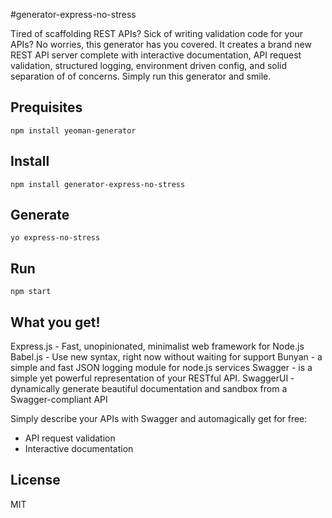 #generator-express-no-stress

Tired of scaffolding REST APIs? Sick of writing validation code for your APIs? No worries, this generator has you covered. It creates a brand new REST API server complete with interactive documentation, API request validation, structured logging, environment driven config, and solid separation of of concerns. Simply run this generator and smile.

## Prequisites

`npm install yeoman-generator`

## Install

`npm install generator-express-no-stress`

## Generate 

`yo express-no-stress`

## Run

`npm start`

## What you get!

Express.js - Fast, unopinionated, minimalist web framework for Node.js
Babel.js - Use new syntax, right now without waiting for support
Bunyan - a simple and fast JSON logging module for node.js services
Swagger - is a simple yet powerful representation of your RESTful API.
SwaggerUI - dynamically generate beautiful documentation and sandbox from a Swagger-compliant API


Simply describe your APIs with Swagger and automagically get for free:
- API request validation
- Interactive documentation

## License

MIT